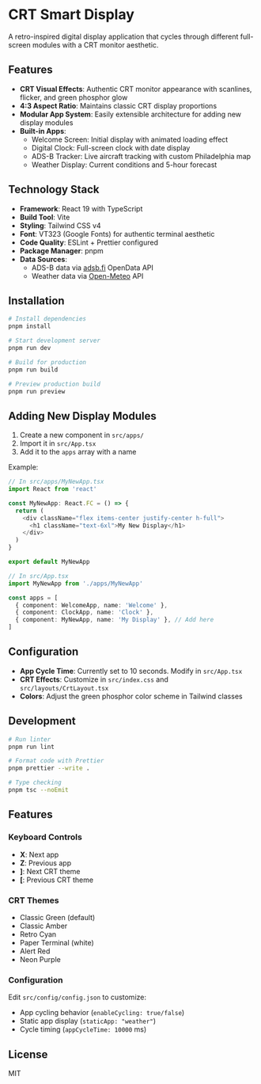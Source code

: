 # CRT Smart Display

A retro-inspired digital display application that cycles through different full-screen modules with a CRT monitor aesthetic.

## Features

- **CRT Visual Effects**: Authentic CRT monitor appearance with scanlines, flicker, and green phosphor glow
- **4:3 Aspect Ratio**: Maintains classic CRT display proportions
- **Modular App System**: Easily extensible architecture for adding new display modules
- **Built-in Apps**:
  - Welcome Screen: Initial display with animated loading effect
  - Digital Clock: Full-screen clock with date display
  - ADS-B Tracker: Live aircraft tracking with custom Philadelphia map
  - Weather Display: Current conditions and 5-hour forecast

## Technology Stack

- **Framework**: React 19 with TypeScript
- **Build Tool**: Vite
- **Styling**: Tailwind CSS v4
- **Font**: VT323 (Google Fonts) for authentic terminal aesthetic
- **Code Quality**: ESLint + Prettier configured
- **Package Manager**: pnpm
- **Data Sources**:
  - ADS-B data via [adsb.fi](https://adsb.fi) OpenData API
  - Weather data via [Open-Meteo](https://open-meteo.com) API

## Installation

```bash
# Install dependencies
pnpm install

# Start development server
pnpm run dev

# Build for production
pnpm run build

# Preview production build
pnpm run preview
```

## Adding New Display Modules

1. Create a new component in `src/apps/`
2. Import it in `src/App.tsx`
3. Add it to the `apps` array with a name

Example:

```typescript
// In src/apps/MyNewApp.tsx
import React from 'react'

const MyNewApp: React.FC = () => {
  return (
    <div className="flex items-center justify-center h-full">
      <h1 className="text-6xl">My New Display</h1>
    </div>
  )
}

export default MyNewApp

// In src/App.tsx
import MyNewApp from './apps/MyNewApp'

const apps = [
  { component: WelcomeApp, name: 'Welcome' },
  { component: ClockApp, name: 'Clock' },
  { component: MyNewApp, name: 'My Display' }, // Add here
]
```

## Configuration

- **App Cycle Time**: Currently set to 10 seconds. Modify in `src/App.tsx`
- **CRT Effects**: Customize in `src/index.css` and `src/layouts/CrtLayout.tsx`
- **Colors**: Adjust the green phosphor color scheme in Tailwind classes

## Development

```bash
# Run linter
pnpm run lint

# Format code with Prettier
pnpm prettier --write .

# Type checking
pnpm tsc --noEmit
```

## Features

### Keyboard Controls

- **X**: Next app
- **Z**: Previous app
- **]**: Next CRT theme
- **[**: Previous CRT theme

### CRT Themes

- Classic Green (default)
- Classic Amber
- Retro Cyan
- Paper Terminal (white)
- Alert Red
- Neon Purple

### Configuration

Edit `src/config/config.json` to customize:

- App cycling behavior (`enableCycling: true/false`)
- Static app display (`staticApp: "weather"`)
- Cycle timing (`appCycleTime: 10000` ms)

## License

MIT
